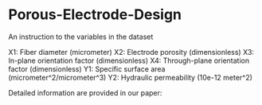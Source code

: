 # Porous-Electrode-Design

An instruction to the variables in the dataset

X1: Fiber diameter (micrometer)
X2: Electrode porosity (dimensionless)
X3: In-plane orientation factor (dimensionless)
X4: Through-plane orientation factor (dimensionless)
Y1: Specific surface area (micrometer^2/micrometer^3)
Y2: Hydraulic permeability (10e-12 meter^2)

Detailed information are provided in our paper: 
